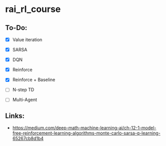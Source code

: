 # rai_rl_course

## To-Do:
- [x] Value iteration
- [x] SARSA
- [x] DQN 
- [x] Reinforce
- [x] Reinforce + Baseline
- [ ] N-step TD 
- [ ] Multi-Agent



## Links:
+ https://medium.com/deep-math-machine-learning-ai/ch-12-1-model-free-reinforcement-learning-algorithms-monte-carlo-sarsa-q-learning-65267cb8d1b4
